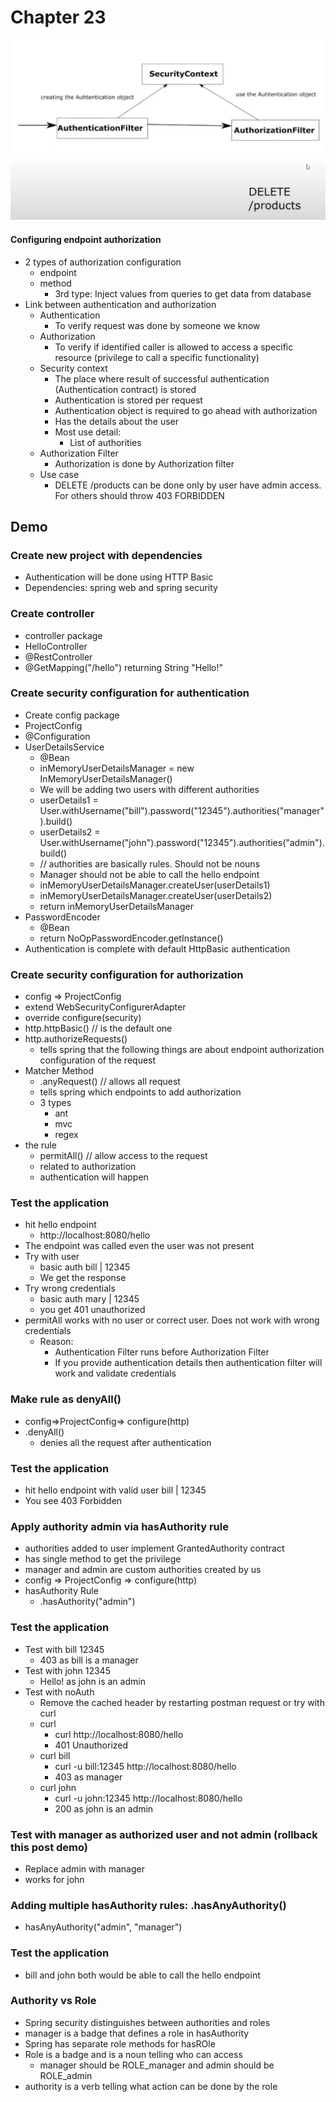 # Chapter 23

![architecture1.png](src/main/resources/architecture1.png)

#### Configuring endpoint authorization

- 2 types of authorization configuration
    - endpoint
    - method
        - 3rd type: Inject values from queries to get data from database
- Link between authentication and authorization
    - Authentication
        - To verify request was done by someone we know
    - Authorization
        - To verify if identified caller is allowed to access a specific resource (privilege to call a specific functionality)
    - Security context
        - The place where result of successful authentication (Authentication contract) is stored
        - Authentication is stored per request
        - Authentication object is required to go ahead with authorization
        - Has the details about the user
        - Most use detail:
            - List of authorities
    - Authorization Filter
        - Authorization is done by Authorization filter
    - Use case
        - DELETE /products can be done only by user have admin access. For others should throw 403 FORBIDDEN
    
## Demo

### Create new project with dependencies
- Authentication will be done using HTTP Basic
- Dependencies: spring web and spring security

### Create controller
- controller package
- HelloController
- @RestController
- @GetMapping("/hello") returning String "Hello!"

### Create security configuration for authentication
- Create config package
- ProjectConfig
- @Configuration
- UserDetailsService
    - @Bean
    - inMemoryUserDetailsManager = new InMemoryUserDetailsManager()
    - We will be adding two users with different authorities
    - userDetails1 = User.withUsername("bill").password("12345").authorities("manager").build()
    - userDetails2 = User.withUsername("john").password("12345").authorities("admin").build()
    - // authorities are basically rules. Should not be nouns
    - Manager should not be able to call the hello endpoint
    - inMemoryUserDetailsManager.createUser(userDetails1)
    - inMemoryUserDetailsManager.createUser(userDetails2)
    - return inMemoryUserDetailsManager
- PasswordEncoder
    - @Bean
    - return NoOpPasswordEncoder.getInstance()
- Authentication is complete with default HttpBasic authentication

### Create security configuration for authorization
- config => ProjectConfig
- extend WebSecurityConfigurerAdapter
- override configure(security)
- http.httpBasic() // is the default one
- http.authorizeRequests() 
    - tells spring that the following things are about endpoint authorization configuration of the request
- Matcher Method
    - .anyRequest() // allows all request
    - tells spring which endpoints to add authorization
    - 3 types
        - ant
        - mvc
        - regex
- the rule 
    - permitAll() // allow access to the request
    - related to authorization
    - authentication will happen
    
### Test the application
- hit hello endpoint
    - http://localhost:8080/hello
- The endpoint was called even the user was not present
- Try with user
    - basic auth bill | 12345
    - We get the response
- Try wrong credentials
    - basic auth mary | 12345
    - you get 401 unauthorized
- permitAll works with no user or correct user. Does not work with wrong credentials
    - Reason:
        - Authentication Filter runs before Authorization Filter
        - If you provide authentication details then authentication filter will work and validate credentials
    
### Make rule as denyAll()
- config=>ProjectConfig=> configure(http)
- .denyAll()
    - denies all the request after authentication
    
### Test the application
- hit hello endpoint with valid user bill | 12345
- You see 403 Forbidden

### Apply authority admin via hasAuthority rule
- authorities added to user implement GrantedAuthority contract
- has single method to get the privilege
- manager and admin are custom authorities created by us
- config => ProjectConfig => configure(http)
- hasAuthority Rule
    - .hasAuthority("admin")
    
### Test the application
- Test with bill 12345
    - 403 as bill is a manager
- Test with john 12345
    - Hello! as john is an admin
- Test with noAuth
    - Remove the cached header by restarting postman request or try with curl
    - curl
        - curl http://localhost:8080/hello
        - 401 Unauthorized
    - curl bill
        - curl -u bill:12345 http://localhost:8080/hello
        - 403 as manager
    - curl john
        - curl -u john:12345 http://localhost:8080/hello
        - 200 as john is an admin
    
### Test with manager as authorized user and not admin (rollback this post demo)
- Replace admin with manager
- works for john

### Adding multiple hasAuthority rules: .hasAnyAuthority()
- hasAnyAuthority("admin", "manager")

### Test the application
- bill and john both would be able to call the hello endpoint

### Authority vs Role
- Spring security distinguishes between authorities and roles
- manager is a badge that defines a role in hasAuthority
- Spring has separate role methods for hasROle
- Role is a badge and is a noun telling who can access
    - manager should be ROLE_manager and admin should be ROLE_admin
- authority is a verb telling what action can be done by the role